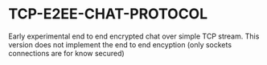 # TCP-E2EE-CHAT-PROTOCOL

Early experimental end to end encrypted chat over simple TCP stream.
This version does not implement the end to end encyption (only sockets connections are for know secured)
